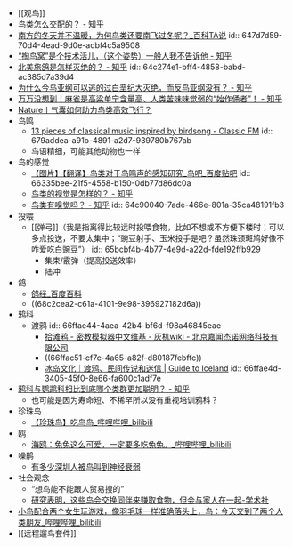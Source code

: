 - [[观鸟]]
- [鸟类怎么交配的？ - 知乎](https://www.zhihu.com/question/26739435)
- [南方的冬天并不温暖，为何鸟类还要南飞过冬呢？_百科TA说](https://baike.baidu.com/tashuo/browse/content?id=d49633ff2492ba96d1354eda)
  id:: 647d7d59-70d4-4ead-9d0e-adbf4c5a9508
- [“掏鸟窝”是个技术活儿，（这个姿势）一般人我不告诉他 - 知乎](https://zhuanlan.zhihu.com/p/86756622)
- [北美旅鸽是怎样灭绝的？ - 知乎](https://www.zhihu.com/question/41691667)
  id:: 64c274e1-bff4-4858-babd-ac385d7a39d4
- [为什么今鸟亚纲可以逃的过白垩纪大灭绝，而反鸟亚纲没有？ - 知乎](https://www.zhihu.com/question/51942502)
- [万万没想到！麻雀是高粱单宁含量高、人类苦味味觉弱的“始作俑者”！ - 知乎](https://zhuanlan.zhihu.com/p/134225281)
- [Nature丨气囊如何助力鸟类高效飞行？](https://mp.weixin.qq.com/s/4ZqqOB0JS6Hwb_RWUmXFzw)
- 鸟鸣
	- [13 pieces of classical music inspired by birdsong - Classic FM](https://www.classicfm.com/discover-music/classical-music-inspired-by-birdsong/)
	  id:: 679addea-a91b-4891-a2d7-939780b767ab
	- 鸟语精细，可能其他动物也一样
- 鸟的感觉
	- [【图片】【翻译】鸟类对于鸟鸣声的感知研究_鸟吧_百度贴吧](https://tieba.baidu.com/p/7917076131)
	  id:: 66335bee-21f5-4558-b150-0db77d86dc0a
	- [鸟类的视觉是怎样的？ - 知乎](https://zhuanlan.zhihu.com/p/23884860)
	- [鸟类有嗅觉吗？ - 知乎](https://www.zhihu.com/question/60617582)
	  id:: 64c90040-7ade-466e-801a-35ca48191fb3
- 投喂
	- [[弹弓]]（我是指离得比较远时投喂食物，比如不想或不方便下楼时；可以多点投送，不要太集中；“豌豆射手、玉米投手是吧？虽然珠颈斑鸠好像不咋爱吃白豌豆”）
	  id:: 65bcbf4b-4b77-4e9d-a22d-fde192ffb929
		- 集束/霰弹（提高投送效率）
		- 陆冲
- 鸽
	- [鸽经_百度百科](https://baike.baidu.com/item/%E9%B8%BD%E7%BB%8F/3678897)
	- ((68c2cea2-c61a-4101-9e98-396927182d6a))
- 鸦科
	- 渡鸦
	  id:: 66ffae44-4aea-42b4-bf6d-f98a46845eae
		- [拾滩鸦 - 密教模拟器中文维基 - 灰机wiki - 北京嘉闻杰诺网络科技有限公司](https://cultist.huijiwiki.com/wiki/%E6%8B%BE%E6%BB%A9%E9%B8%A6)
		- ((66ffac51-cf7c-4a65-a82f-d80187febffc))
		- [冰岛文化｜渡鸦、民间传说和迷信 | Guide to Iceland](https://cn.guidetoiceland.is/best-of-iceland/ravens-in-iceland-folklore-superstition)
		  id:: 66ffae4d-3405-45f0-8e66-fa600c1adf7e
- [鸦科与鹦鹉科相比到底哪个类群更加聪明？ - 知乎](https://www.zhihu.com/question/379768686)
	- 也可能是因为寿命短、不稀罕所以没有重视培训鸦科？
- 珍珠鸟
	- [【珍珠鸟】吃鸟鸟_哔哩哔哩_bilibili](https://www.bilibili.com/video/BV1Eq4y1u7JD)
- 鸥
	- [海鸥：兔兔这么可爱，一定要多吃兔兔。_哔哩哔哩_bilibili](https://www.bilibili.com/video/BV1b94y1G7fw)
- 噪鹃
	- [有多少深圳人被鸟叫到神经衰弱](https://mp.weixin.qq.com/s/-FkIzfoFXwJWKqc80nDnnw)
- 社会观念
	- “想鸟能不能跟人贸易搜的”
	- [研究表明，这些鸟会交换同伴来赚取食物，但会与家人在一起-学术社](https://www.xueshushe.cn/article/a46e488fb1d6c6c41b44e2a88f25fc3e)
- [小鸟配合两个女生玩游戏，像羽毛球一样准确落头上，鸟：今天交到了两个人类朋友_哔哩哔哩_bilibili](https://www.bilibili.com/video/BV1zFzgYwELG/)
- [[远程遛鸟套件]]